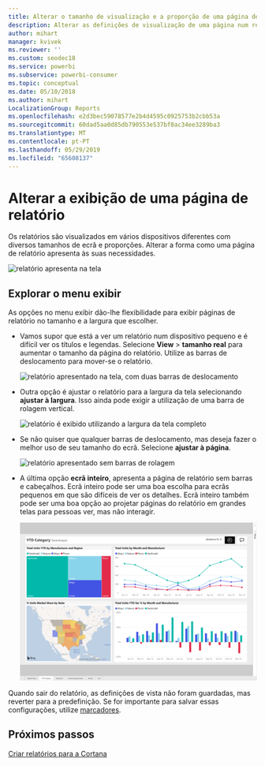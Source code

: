 ```yaml
---
title: Alterar o tamanho de visualização e a proporção de uma página de relatório
description: Alterar as definições de visualização de uma página num relatório do Power BI
author: mihart
manager: kvivek
ms.reviewer: ''
ms.custom: seodec18
ms.service: powerbi
ms.subservice: powerbi-consumer
ms.topic: conceptual
ms.date: 05/10/2018
ms.author: mihart
LocalizationGroup: Reports
ms.openlocfilehash: e2d3bec59078577e2b4d4595c0925753b2cbb53a
ms.sourcegitcommit: 60dad5aa0d85db790553e537bf8ac34ee3289ba3
ms.translationtype: MT
ms.contentlocale: pt-PT
ms.lasthandoff: 05/29/2019
ms.locfileid: "65608137"
---
```

# <a name="change-the-display-of-a-report-page"></a>Alterar a exibição de uma página de relatório
Os relatórios são visualizados em vários dispositivos diferentes com diversos tamanhos de ecrã e proporções.  Alterar a forma como uma página de relatório apresenta às suas necessidades.    

![relatório apresenta na tela](media/end-user-report-view/power-bi-report.png)

## <a name="explore-the-view-menu"></a>Explorar o menu exibir
As opções no menu exibir dão-lhe flexibilidade para exibir páginas de relatório no tamanho e a largura que escolher.

- Vamos supor que está a ver um relatório num dispositivo pequeno e é difícil ver os títulos e legendas.  Selecione **View** > **tamanho real** para aumentar o tamanho da página do relatório. Utilize as barras de deslocamento para mover-se o relatório. 

    ![relatório apresentado na tela, com duas barras de deslocamento](media/end-user-report-view/power-bi-actual-size-new.png)


- Outra opção é ajustar o relatório para a largura da tela selecionando **ajustar à largura**. Isso ainda pode exigir a utilização de uma barra de rolagem vertical.

  ![relatório é exibido utilizando a largura da tela completo](media/end-user-report-view/power-bi-fit-to-width-new.png)

- Se não quiser que qualquer barras de deslocamento, mas deseja fazer o melhor uso de seu tamanho do ecrã.  Selecione **ajustar à página**.

   ![relatório apresentado sem barras de rolagem](media/end-user-report-view/power-bi-fit-to-width.png)

   
- A última opção **ecrã inteiro**, apresenta a página de relatório sem barras e cabeçalhos. Ecrã inteiro pode ser uma boa escolha para ecrãs pequenos em que são difíceis de ver os detalhes.  Ecrã inteiro também pode ser uma boa opção ao projetar páginas do relatório em grandes telas para pessoas ver, mas não interagir.  

    ![relatório apresentado em ecrã inteiro](media/end-user-report-view/power-bi-full-screen.png)

Quando sair do relatório, as definições de vista não foram guardadas, mas reverter para a predefinição. Se for importante para salvar essas configurações, utilize [marcadores](end-user-bookmarks.md). 

## <a name="next-steps"></a>Próximos passos
[Criar relatórios para a Cortana](../service-cortana-answer-cards.md)
